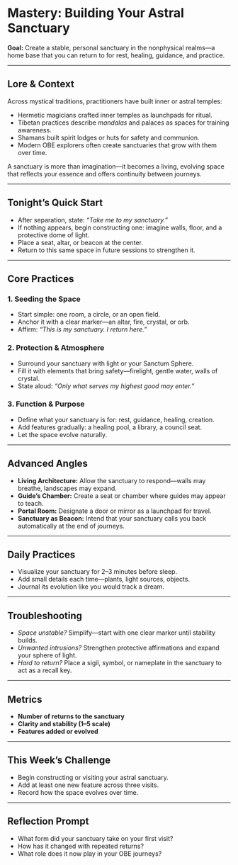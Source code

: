 


# Mastery: Building Your Astral Sanctuary

**Goal:** Create a stable, personal sanctuary in the nonphysical realms—a home base that you can return to for rest, healing, guidance, and practice.

---

## Lore & Context
Across mystical traditions, practitioners have built inner or astral temples:
- Hermetic magicians crafted inner temples as launchpads for ritual.  
- Tibetan practices describe *mandalas* and palaces as spaces for training awareness.  
- Shamans built spirit lodges or huts for safety and communion.  
- Modern OBE explorers often create sanctuaries that grow with them over time.

A sanctuary is more than imagination—it becomes a living, evolving space that reflects your essence and offers continuity between journeys.

---

## Tonight’s Quick Start
- After separation, state: *“Take me to my sanctuary.”*  
- If nothing appears, begin constructing one: imagine walls, floor, and a protective dome of light.  
- Place a seat, altar, or beacon at the center.  
- Return to this same space in future sessions to strengthen it.

---

## Core Practices

### 1. Seeding the Space
- Start simple: one room, a circle, or an open field.  
- Anchor it with a clear marker—an altar, fire, crystal, or orb.  
- Affirm: *“This is my sanctuary. I return here.”*

### 2. Protection & Atmosphere
- Surround your sanctuary with light or your Sanctum Sphere.  
- Fill it with elements that bring safety—firelight, gentle water, walls of crystal.  
- State aloud: *“Only what serves my highest good may enter.”*

### 3. Function & Purpose
- Define what your sanctuary is for: rest, guidance, healing, creation.  
- Add features gradually: a healing pool, a library, a council seat.  
- Let the space evolve naturally.

---

## Advanced Angles
- **Living Architecture:** Allow the sanctuary to respond—walls may breathe, landscapes may expand.  
- **Guide’s Chamber:** Create a seat or chamber where guides may appear to teach.  
- **Portal Room:** Designate a door or mirror as a launchpad for travel.  
- **Sanctuary as Beacon:** Intend that your sanctuary calls you back automatically at the end of journeys.

---

## Daily Practices
- Visualize your sanctuary for 2–3 minutes before sleep.  
- Add small details each time—plants, light sources, objects.  
- Journal its evolution like you would track a dream.

---

## Troubleshooting
- *Space unstable?* Simplify—start with one clear marker until stability builds.  
- *Unwanted intrusions?* Strengthen protective affirmations and expand your sphere of light.  
- *Hard to return?* Place a sigil, symbol, or nameplate in the sanctuary to act as a recall key.

---

## Metrics
- **Number of returns to the sanctuary**  
- **Clarity and stability (1–5 scale)**  
- **Features added or evolved**

---

## This Week’s Challenge
- Begin constructing or visiting your astral sanctuary.  
- Add at least one new feature across three visits.  
- Record how the space evolves over time.

---

## Reflection Prompt
- What form did your sanctuary take on your first visit?  
- How has it changed with repeated returns?  
- What role does it now play in your OBE journeys?